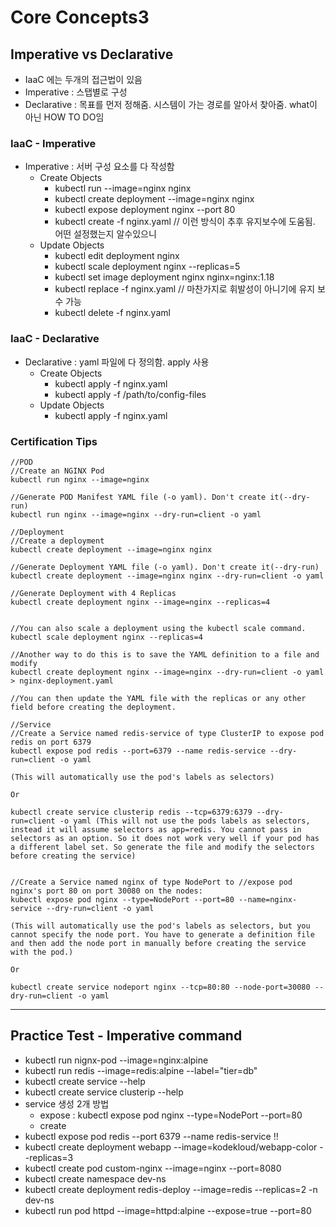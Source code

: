 # Core Concepts3

## Imperative vs Declarative
- IaaC 에는 두개의 접근법이 있음
- Imperative : 스탭별로 구성
- Declarative : 목표를 먼저 정해줌. 시스템이 가는 경로를 알아서 찾아줌. what이 아닌 HOW TO DO임


### IaaC - Imperative
- Imperative : 서버 구성 요소를 다 작성함
  - Create Objects
    - kubectl run --image=nginx nginx
    - kubectl create deployment --image=nginx nginx
    - kubectl expose deployment nginx --port 80
    - kubectl create -f nginx.yaml // 이런 방식이 추후 유지보수에 도움됨. 어떤 설정했는지 알수있으니
  - Update Objects
    - kubectl edit deployment nginx
    - kubectl scale deployment nginx --replicas=5
    - kubectl set image deployment nginx nginx=nginx:1.18
    - kubectl replace -f nginx.yaml // 마찬가지로 휘발성이 아니기에 유지 보수 가능
    - kubectl delete -f nginx.yaml

### IaaC - Declarative
- Declarative : yaml 파일에 다 정의함. apply 사용
  - Create Objects
    - kubectl apply -f nginx.yaml
    - kubectl apply -f /path/to/config-files
  - Update Objects
    - kubectl apply -f nginx.yaml

### Certification Tips
```
//POD
//Create an NGINX Pod
kubectl run nginx --image=nginx

//Generate POD Manifest YAML file (-o yaml). Don't create it(--dry-run)
kubectl run nginx --image=nginx --dry-run=client -o yaml

//Deployment
//Create a deployment
kubectl create deployment --image=nginx nginx

//Generate Deployment YAML file (-o yaml). Don't create it(--dry-run)
kubectl create deployment --image=nginx nginx --dry-run=client -o yaml

//Generate Deployment with 4 Replicas
kubectl create deployment nginx --image=nginx --replicas=4


//You can also scale a deployment using the kubectl scale command.
kubectl scale deployment nginx --replicas=4

//Another way to do this is to save the YAML definition to a file and modify
kubectl create deployment nginx --image=nginx --dry-run=client -o yaml > nginx-deployment.yaml

//You can then update the YAML file with the replicas or any other field before creating the deployment.

//Service
//Create a Service named redis-service of type ClusterIP to expose pod redis on port 6379
kubectl expose pod redis --port=6379 --name redis-service --dry-run=client -o yaml

(This will automatically use the pod's labels as selectors)

Or

kubectl create service clusterip redis --tcp=6379:6379 --dry-run=client -o yaml (This will not use the pods labels as selectors, instead it will assume selectors as app=redis. You cannot pass in selectors as an option. So it does not work very well if your pod has a different label set. So generate the file and modify the selectors before creating the service)


//Create a Service named nginx of type NodePort to //expose pod nginx's port 80 on port 30080 on the nodes:
kubectl expose pod nginx --type=NodePort --port=80 --name=nginx-service --dry-run=client -o yaml

(This will automatically use the pod's labels as selectors, but you cannot specify the node port. You have to generate a definition file and then add the node port in manually before creating the service with the pod.)

Or

kubectl create service nodeport nginx --tcp=80:80 --node-port=30080 --dry-run=client -o yaml
```

---

## Practice Test - Imperative command

- kubectl run nignx-pod --image=nginx:alpine
- kubectl run redis --image=redis:alpine  --label="tier=db"
- kubectl create service --help
- kubectl create service clusterip --help
- service 생성 2개 방법
  - expose : kubectl expose pod nginx --type=NodePort --port=80
  - create
- kubectl expose pod redis --port 6379 --name redis-service !!
- kubectl create deployment webapp --image=kodekloud/webapp-color --replicas=3
- kubectl create pod custom-nginx --image=nginx --port=8080
- kubectl create namespace dev-ns
- kubectl create deployment redis-deploy --image=redis --replicas=2 -n dev-ns
- kubectl run pod httpd --image=httpd:alpine --expose=true --port=80


